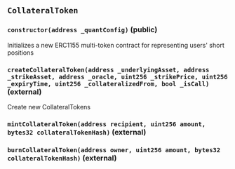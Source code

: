 ## `CollateralToken`






### `constructor(address _quantConfig)` (public)

Initializes a new ERC1155 multi-token contract for representing
users' short positions




### `createCollateralToken(address _underlyingAsset, address _strikeAsset, address _oracle, uint256 _strikePrice, uint256 _expiryTime, uint256 _collateralizedFrom, bool _isCall)` (external)

Create new CollateralTokens




### `mintCollateralToken(address recipient, uint256 amount, bytes32 collateralTokenHash)` (external)





### `burnCollateralToken(address owner, uint256 amount, bytes32 collateralTokenHash)` (external)






